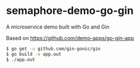 # semaphore-demo-go-gin
A microservice demo built with Go and Gin

Based on https://github.com/demo-apps/go-gin-app

```bash
$ go get -u github.com/gin-gonic/gin
$ go build -o app.out
$ ./app.out
```